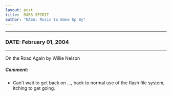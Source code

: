 ```yaml
---
layout: post
title:  MARS SPIRIT
author: "NASA: Music to Wake Up By"
---
```


----
### DATE: February 01, 2004
----
On the Road Again by Willie Nelson

##### Comment:
* Can't wait to get back on ..., back to normal use of the flash file system, itching to get going.
